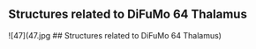 


## Structures related to DiFuMo 64 Thalamus

![47](47.jpg ## Structures related to DiFuMo 64 Thalamus)